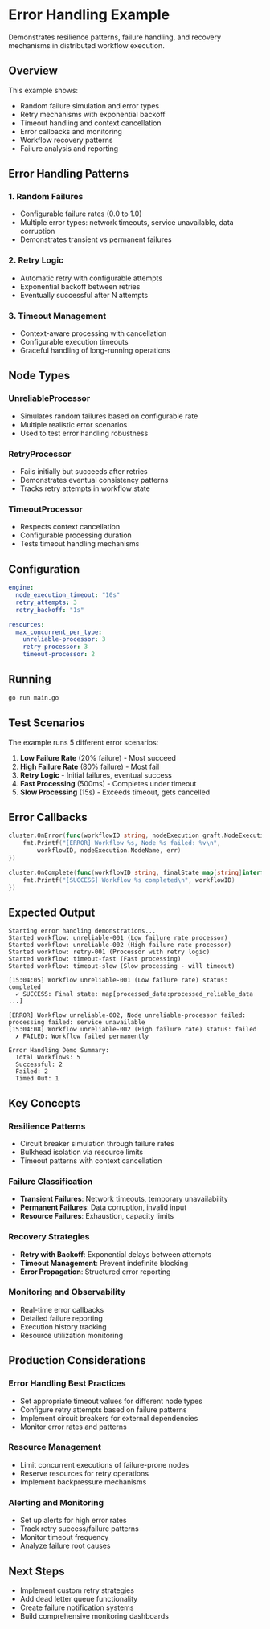 # Error Handling Example

Demonstrates resilience patterns, failure handling, and recovery mechanisms in distributed workflow execution.

## Overview

This example shows:
- Random failure simulation and error types
- Retry mechanisms with exponential backoff
- Timeout handling and context cancellation
- Error callbacks and monitoring
- Workflow recovery patterns
- Failure analysis and reporting

## Error Handling Patterns

### 1. Random Failures
- Configurable failure rates (0.0 to 1.0)
- Multiple error types: network timeouts, service unavailable, data corruption
- Demonstrates transient vs permanent failures

### 2. Retry Logic
- Automatic retry with configurable attempts
- Exponential backoff between retries
- Eventually successful after N attempts

### 3. Timeout Management
- Context-aware processing with cancellation
- Configurable execution timeouts
- Graceful handling of long-running operations

## Node Types

### UnreliableProcessor
- Simulates random failures based on configurable rate
- Multiple realistic error scenarios
- Used to test error handling robustness

### RetryProcessor  
- Fails initially but succeeds after retries
- Demonstrates eventual consistency patterns
- Tracks retry attempts in workflow state

### TimeoutProcessor
- Respects context cancellation
- Configurable processing duration
- Tests timeout handling mechanisms

## Configuration

```yaml
engine:
  node_execution_timeout: "10s"
  retry_attempts: 3
  retry_backoff: "1s"

resources:
  max_concurrent_per_type:
    unreliable-processor: 3
    retry-processor: 3
    timeout-processor: 2
```

## Running

```bash
go run main.go
```

## Test Scenarios

The example runs 5 different error scenarios:

1. **Low Failure Rate** (20% failure) - Most succeed
2. **High Failure Rate** (80% failure) - Most fail  
3. **Retry Logic** - Initial failures, eventual success
4. **Fast Processing** (500ms) - Completes under timeout
5. **Slow Processing** (15s) - Exceeds timeout, gets cancelled

## Error Callbacks

```go
cluster.OnError(func(workflowID string, nodeExecution graft.NodeExecution, err error) {
    fmt.Printf("[ERROR] Workflow %s, Node %s failed: %v\n", 
        workflowID, nodeExecution.NodeName, err)
})

cluster.OnComplete(func(workflowID string, finalState map[string]interface{}) {
    fmt.Printf("[SUCCESS] Workflow %s completed\n", workflowID)
})
```

## Expected Output

```
Starting error handling demonstrations...
Started workflow: unreliable-001 (Low failure rate processor)
Started workflow: unreliable-002 (High failure rate processor)
Started workflow: retry-001 (Processor with retry logic)
Started workflow: timeout-fast (Fast processing)
Started workflow: timeout-slow (Slow processing - will timeout)

[15:04:05] Workflow unreliable-001 (Low failure rate) status: completed
  ✓ SUCCESS: Final state: map[processed_data:processed_reliable_data ...]

[ERROR] Workflow unreliable-002, Node unreliable-processor failed: processing failed: service unavailable
[15:04:08] Workflow unreliable-002 (High failure rate) status: failed
  ✗ FAILED: Workflow failed permanently

Error Handling Demo Summary:
  Total Workflows: 5
  Successful: 2  
  Failed: 2
  Timed Out: 1
```

## Key Concepts

### Resilience Patterns
- Circuit breaker simulation through failure rates
- Bulkhead isolation via resource limits
- Timeout patterns with context cancellation

### Failure Classification
- **Transient Failures**: Network timeouts, temporary unavailability
- **Permanent Failures**: Data corruption, invalid input
- **Resource Failures**: Exhaustion, capacity limits

### Recovery Strategies
- **Retry with Backoff**: Exponential delays between attempts
- **Timeout Management**: Prevent indefinite blocking
- **Error Propagation**: Structured error reporting

### Monitoring and Observability
- Real-time error callbacks
- Detailed failure reporting
- Execution history tracking
- Resource utilization monitoring

## Production Considerations

### Error Handling Best Practices
- Set appropriate timeout values for different node types
- Configure retry attempts based on failure patterns
- Implement circuit breakers for external dependencies
- Monitor error rates and patterns

### Resource Management
- Limit concurrent executions of failure-prone nodes
- Reserve resources for retry operations
- Implement backpressure mechanisms

### Alerting and Monitoring
- Set up alerts for high error rates
- Track retry success/failure patterns
- Monitor timeout frequency
- Analyze failure root causes

## Next Steps

- Implement custom retry strategies
- Add dead letter queue functionality
- Create failure notification systems
- Build comprehensive monitoring dashboards